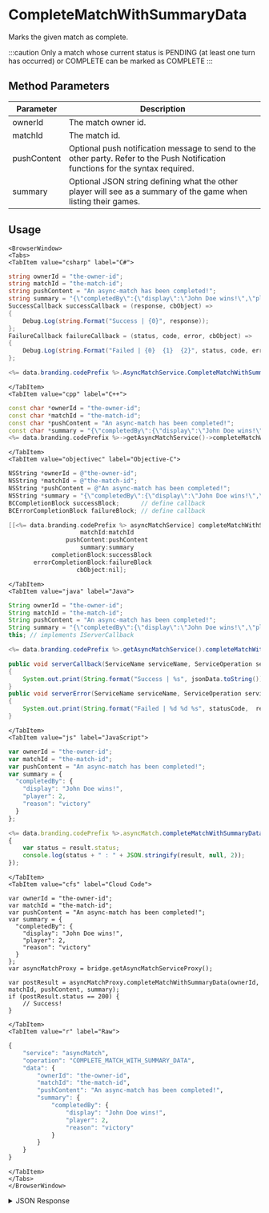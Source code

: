 # CompleteMatchWithSummaryData

Marks the given match as complete.


:::caution
Only a match whose current status is PENDING (at least one turn has occurred) or COMPLETE can be marked as COMPLETE
:::

<PartialServop service_name="asyncMatch" operation_name="COMPLETE_MATCH_WITH_SUMMARY_DATA" />

## Method Parameters
Parameter | Description
--------- | -----------
ownerId | The match owner id. 
matchId | The match id. 
pushContent | Optional push notification message to send to the other party. Refer to the Push Notification functions for the syntax required. 
summary | Optional JSON string defining what the other player will see as a summary of the game when listing their games. 

## Usage

```mdx-code-block
<BrowserWindow>
<Tabs>
<TabItem value="csharp" label="C#">
```

```csharp
string ownerId = "the-owner-id";
string matchId = "the-match-id";
string pushContent = "An async-match has been completed!";
string summary = "{\"completedBy\":{\"display\":\"John Doe wins!\",\"player\":2,\"reason\":\"victory\"}}";
SuccessCallback successCallback = (response, cbObject) =>
{
    Debug.Log(string.Format("Success | {0}", response));
};
FailureCallback failureCallback = (status, code, error, cbObject) =>
{
    Debug.Log(string.Format("Failed | {0}  {1}  {2}", status, code, error));
};

<%= data.branding.codePrefix %>.AsyncMatchService.CompleteMatchWithSummaryData(ownerId, matchId, pushContent, summary, successCallback, failureCallback);
```

```mdx-code-block
</TabItem>
<TabItem value="cpp" label="C++">
```

```cpp
const char *ownerId = "the-owner-id";
const char *matchId = "the-match-id";
const char *pushContent = "An async-match has been completed!";
const char *summary = "{\"completedBy\":{\"display\":\"John Doe wins!\",\"player\":2,\"reason\":\"victory\"}}";
<%= data.branding.codePrefix %>->getAsyncMatchService()->completeMatchWithSummaryData(ownerId, matchId, pushContent, summary, this);
```

```mdx-code-block
</TabItem>
<TabItem value="objectivec" label="Objective-C">
```

```objectivec
NSString *ownerId = @"the-owner-id";
NSString *matchId = @"the-match-id";
NSString *pushContent = @"An async-match has been completed!";
NSString *summary = "{\"completedBy\":{\"display\":\"John Doe wins!\",\"player\":2,\"reason\":\"victory\"}}";
BCCompletionBlock successBlock;      // define callback
BCErrorCompletionBlock failureBlock; // define callback

[[<%= data.branding.codePrefix %> asyncMatchService] completeMatchWithSummaryData:ownerId
                    matchId:matchId
                pushContent:pushContent
                    summary:summary
            completionBlock:successBlock
       errorCompletionBlock:failureBlock
                   cbObject:nil];
```

```mdx-code-block
</TabItem>
<TabItem value="java" label="Java">
```

```java
String ownerId = "the-owner-id";
String matchId = "the-match-id";
String pushContent = "An async-match has been completed!";
String summary = "{\"completedBy\":{\"display\":\"John Doe wins!\",\"player\":2,\"reason\":\"victory\"}}";
this; // implements IServerCallback

<%= data.branding.codePrefix %>.getAsyncMatchService().completeMatchWithSummaryData(ownerId, matchId, pushContent, summary, this);

public void serverCallback(ServiceName serviceName, ServiceOperation serviceOperation, JSONObject jsonData)
{
    System.out.print(String.format("Success | %s", jsonData.toString()));
}
public void serverError(ServiceName serviceName, ServiceOperation serviceOperation, int statusCode, int reasonCode, String jsonError)
{
    System.out.print(String.format("Failed | %d %d %s", statusCode,  reasonCode, jsonError.toString()));
}
```

```mdx-code-block
</TabItem>
<TabItem value="js" label="JavaScript">
```

```javascript
var ownerId = "the-owner-id";
var matchId = "the-match-id";
var pushContent = "An async-match has been completed!";
var summary = {
  "completedBy": {
    "display": "John Doe wins!",
    "player": 2,
    "reason": "victory"
  }
};

<%= data.branding.codePrefix %>.asyncMatch.completeMatchWithSummaryData(ownerId, matchId, pushContent, summary, result =>
{
    var status = result.status;
    console.log(status + " : " + JSON.stringify(result, null, 2));
});
```

```mdx-code-block
</TabItem>
<TabItem value="cfs" label="Cloud Code">
```

```cfscript
var ownerId = "the-owner-id";
var matchId = "the-match-id";
var pushContent = "An async-match has been completed!";
var summary = {
  "completedBy": {
    "display": "John Doe wins!",
    "player": 2,
    "reason": "victory"
  }
};
var asyncMatchProxy = bridge.getAsyncMatchServiceProxy();

var postResult = asyncMatchProxy.completeMatchWithSummaryData(ownerId, matchId, pushContent, summary);
if (postResult.status == 200) {
    // Success!
}
```

```mdx-code-block
</TabItem>
<TabItem value="r" label="Raw">
```

```r
{
	"service": "asyncMatch",
	"operation": "COMPLETE_MATCH_WITH_SUMMARY_DATA",
	"data": {
		"ownerId": "the-owner-id",
		"matchId": "the-match-id",
		"pushContent": "An async-match has been completed!",
		"summary": {
			"completedBy": {
				"display": "John Doe wins!",
				"player": 2,
				"reason": "victory"
			}
		}
	}
}
```

```mdx-code-block
</TabItem>
</Tabs>
</BrowserWindow>
```

<details>
<summary>JSON Response</summary>

```json
{
    "status": 200,
    "data": null
}
```
</details>

